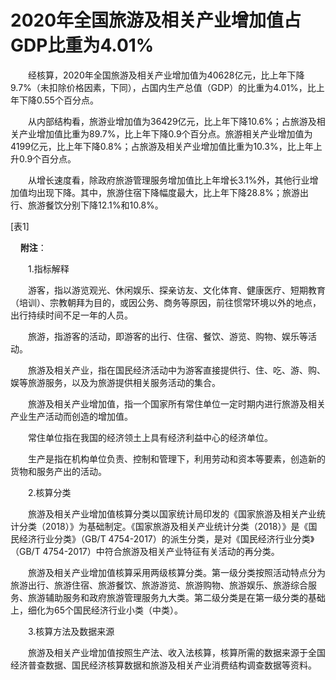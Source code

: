 # 2020年全国旅游及相关产业增加值占GDP比重为4.01%

　　经核算，2020年全国旅游及相关产业增加值为40628亿元，比上年下降9.7%（未扣除价格因素，下同），占国内生产总值（GDP）的比重为4.01%，比上年下降0.55个百分点。

　　从内部结构看，旅游业增加值为36429亿元，比上年下降10.6%；占旅游及相关产业增加值比重为89.7%，比上年下降0.9个百分点。旅游相关产业增加值为4199亿元，比上年下降0.8%；占旅游及相关产业增加值比重为10.3%，比上年上升0.9个百分点。

　　从增长速度看，除政府旅游管理服务增加值比上年增长3.1%外，其他行业增加值均出现下降。其中，旅游住宿下降幅度最大，比上年下降28.8%；旅游出行、旅游餐饮分别下降12.1%和10.8%。

\[表1\]

    **附注**：

　　1.指标解释

　　游客，指以游览观光、休闲娱乐、探亲访友、文化体育、健康医疗、短期教育（培训）、宗教朝拜为目的，或因公务、商务等原因，前往惯常环境以外的地点，出行持续时间不足一年的人员。

　　旅游，指游客的活动，即游客的出行、住宿、餐饮、游览、购物、娱乐等活动。

　　旅游及相关产业，指在国民经济活动中为游客直接提供行、住、吃、游、购、娱等旅游服务，以及为旅游提供相关服务活动的集合。

　　旅游及相关产业增加值，指一个国家所有常住单位一定时期内进行旅游及相关产业生产活动而创造的增加值。

　　常住单位指在我国的经济领土上具有经济利益中心的经济单位。

　　生产是指在机构单位负责、控制和管理下，利用劳动和资本等要素，创造新的货物和服务产出的活动。

　　2.核算分类

　　旅游及相关产业增加值核算分类以国家统计局印发的《国家旅游及相关产业统计分类（2018）》为基础制定。《国家旅游及相关产业统计分类（2018）》是《国民经济行业分类》（GB/T 4754-2017）的派生分类，是对《国民经济行业分类》（GB/T 4754-2017）中符合旅游及相关产业特征有关活动的再分类。

　　旅游及相关产业增加值核算采用两级核算分类。第一级分类按照活动特点分为旅游出行、旅游住宿、旅游餐饮、旅游游览、旅游购物、旅游娱乐、旅游综合服务、旅游辅助服务和政府旅游管理服务九大类。第二级分类是在第一级分类的基础上，细化为65个国民经济行业小类（中类）。

　　3.核算方法及数据来源

　　旅游及相关产业增加值按照生产法、收入法核算，核算所需的数据来源于全国经济普查数据、国民经济核算数据和旅游及相关产业消费结构调查数据等资料。